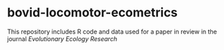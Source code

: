 # bovid-locomotor-ecometrics

This repository includes R code and data used for a paper in review in the journal *Evolutionary Ecology Research*
